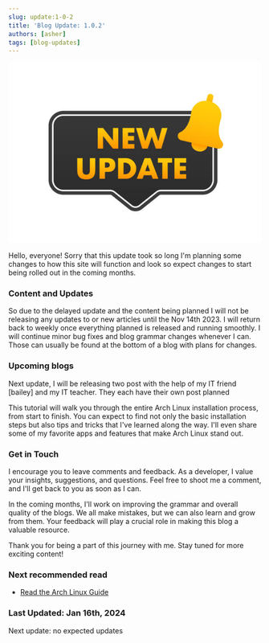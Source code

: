 ```yaml
---
slug: update:1-0-2
title: 'Blog Update: 1.0.2'
authors: [asher]
tags: [blog-updates]
---
```


![update banner](../../static/img/update.jpg)

Hello, everyone! Sorry that this update took so long I'm planning some changes to how this site will function and look so expect changes to start being rolled out in the coming months.

### Content and Updates

So due to the delayed update and the content being planned I will not be releasing any updates to or new articles until the Nov 14th 2023.  I will return back to weekly once everything planned is released and running smoothly. I will continue minor bug fixes and blog grammar changes whenever I can. Those can usually be found at the bottom of a blog with plans for changes.

### Upcoming blogs

Next update, I will be releasing two post with the help of my IT friend [bailey] and my IT teacher. They each have their own post planned

This tutorial will walk you through the entire Arch Linux installation process, from start to finish. You can expect to find not only the basic installation steps but also tips and tricks that I've learned along the way. I'll even share some of my favorite apps and features that make Arch Linux stand out.

### Get in Touch

I encourage you to leave comments and feedback. As a developer, I value your insights, suggestions, and questions. Feel free to shoot me a comment, and I'll get back to you as soon as I can.

In the coming months, I'll work on improving the grammar and overall quality of the blogs. We all make mistakes, but we can also learn and grow from them. Your feedback will play a crucial role in making this blog a valuable resource.

Thank you for being a part of this journey with me. Stay tuned for more exciting content!

### Next recommended read

- [Read the Arch Linux Guide](../../docs/Linux/archguide)

### Last Updated: Jan 16th, 2024

Next update: no expected updates